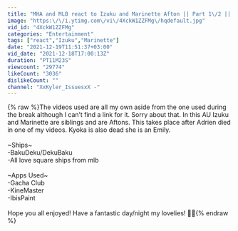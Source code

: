 ```yaml
---
title: "MHA and MLB react to Izuku and Marinette Afton || Part 1\/2 || Read description for details ||"
image: "https:\/\/i.ytimg.com\/vi\/4XckW1ZZFMg\/hqdefault.jpg"
vid_id: "4XckW1ZZFMg"
categories: "Entertainment"
tags: ["react","Izuku","Marinette"]
date: "2021-12-19T11:51:37+03:00"
vid_date: "2021-12-18T17:00:13Z"
duration: "PT11M23S"
viewcount: "29774"
likeCount: "3036"
dislikeCount: ""
channel: "XxKyler_IssuesxX -"
---
```

{% raw %}The videos used are all my own aside from the one used during the break although I can’t find a link for it. Sorry about that. In this AU Izuku and Marinette are siblings and are Aftons. This takes place after Adrien died in one of my videos. Kyoka is also dead she is an Emily.<br /><br />~Ships~<br />-BakuDeku/DekuBaku<br />-All love square ships from mlb<br /><br />~Apps Used~<br />-Gacha Club<br />-KineMaster <br />-IbisPaint <br /><br />Hope you all enjoyed! Have a fantastic day/night my lovelies! 💙💙{% endraw %}
